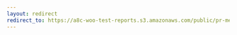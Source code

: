 ```yaml
---
layout: redirect
redirect_to: https://a8c-woo-test-reports.s3.amazonaws.com/public/pr-merge/37720/api/index.html
---
```

